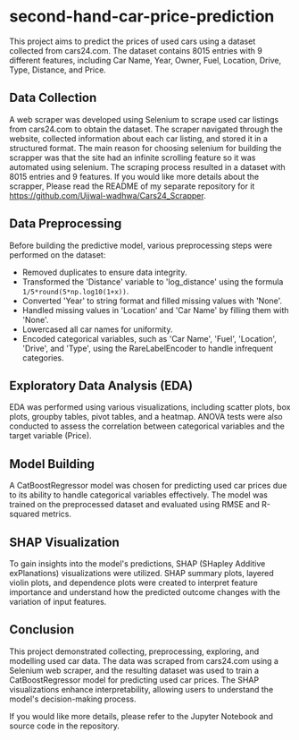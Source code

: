 # second-hand-car-price-prediction

This project aims to predict the prices of used cars using a dataset collected from cars24.com. The dataset contains 8015 entries with 9 different features, including Car Name, Year, Owner, Fuel, Location, Drive, Type, Distance, and Price.

## Data Collection

A web scraper was developed using Selenium to scrape used car listings from cars24.com to obtain the dataset. The scraper navigated through the website, collected information about each car listing, and stored it in a structured format. The main reason for choosing selenium for building the scrapper was that the site had an infinite scrolling feature so it  was automated using selenium. The scraping process resulted in a dataset with 8015 entries and 9 features. If you would like more details about the scrapper, Please read the README of my separate repository for it https://github.com/Ujjwal-wadhwa/Cars24_Scrapper.

## Data Preprocessing

Before building the predictive model, various preprocessing steps were performed on the dataset:

- Removed duplicates to ensure data integrity.
- Transformed the 'Distance' variable to 'log_distance' using the formula `1/5*round(5*np.log10(1+x))`.
- Converted 'Year' to string format and filled missing values with 'None'.
- Handled missing values in 'Location' and 'Car Name' by filling them with 'None'.
- Lowercased all car names for uniformity.
- Encoded categorical variables, such as 'Car Name', 'Fuel', 'Location', 'Drive', and 'Type', using the RareLabelEncoder to handle infrequent categories.

## Exploratory Data Analysis (EDA)

EDA was performed using various visualizations, including scatter plots, box plots, groupby tables, pivot tables, and a heatmap. ANOVA tests were also conducted to assess the correlation between categorical variables and the target variable (Price).

## Model Building

A CatBoostRegressor model was chosen for predicting used car prices due to its ability to handle categorical variables effectively. The model was trained on the preprocessed dataset and evaluated using RMSE and R-squared metrics.

## SHAP Visualization

To gain insights into the model's predictions, SHAP (SHapley Additive exPlanations) visualizations were utilized. SHAP summary plots, layered violin plots, and dependence plots were created to interpret feature importance and understand how the predicted outcome changes with the variation of input features.

## Conclusion

This project demonstrated collecting, preprocessing, exploring, and modelling used car data. The data was scraped from cars24.com using a Selenium web scraper, and the resulting dataset was used to train a CatBoostRegressor model for predicting used car prices. The SHAP visualizations enhance interpretability, allowing users to understand the model's decision-making process.

If you would like more details, please refer to the Jupyter Notebook and source code in the repository.

